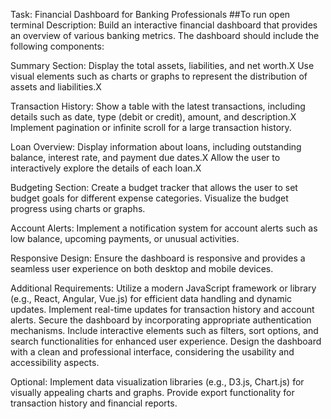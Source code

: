 Task: Financial Dashboard for Banking Professionals
##To run open terminal 
Description:
Build an interactive financial dashboard that provides an overview of various banking metrics. The dashboard should include the following components:

Summary Section:
Display the total assets, liabilities, and net worth.X
Use visual elements such as charts or graphs to represent the distribution of assets and liabilities.X

Transaction History:
Show a table with the latest transactions, including details such as date, type (debit or credit), amount, and description.X
Implement pagination or infinite scroll for a large transaction history.

Loan Overview:
Display information about loans, including outstanding balance, interest rate, and payment due dates.X
Allow the user to interactively explore the details of each loan.X

Budgeting Section:
Create a budget tracker that allows the user to set budget goals for different expense categories.
Visualize the budget progress using charts or graphs.

Account Alerts:
Implement a notification system for account alerts such as low balance, upcoming payments, or unusual activities.

Responsive Design:
Ensure the dashboard is responsive and provides a seamless user experience on both desktop and mobile devices.

Additional Requirements:
Utilize a modern JavaScript framework or library (e.g., React, Angular, Vue.js) for efficient data handling and dynamic updates.
Implement real-time updates for transaction history and account alerts.
Secure the dashboard by incorporating appropriate authentication mechanisms.
Include interactive elements such as filters, sort options, and search functionalities for enhanced user experience.
Design the dashboard with a clean and professional interface, considering the usability and accessibility aspects.

Optional:
Implement data visualization libraries (e.g., D3.js, Chart.js) for visually appealing charts and graphs.
Provide export functionality for transaction history and financial reports.
